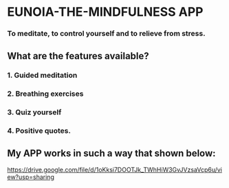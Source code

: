 # EUNOIA-THE-MINDFULNESS APP
### To meditate, to control yourself and to relieve from stress.
## **What are the features available?**
### 1. Guided meditation
### 2. Breathing exercises
### 3. Quiz yourself
### 4. Positive quotes.

## My APP works in such a way that shown below:
https://drive.google.com/file/d/1oKksi7DOOTJk_TWhHiW3GvJVzsaVcp6u/view?usp=sharing
